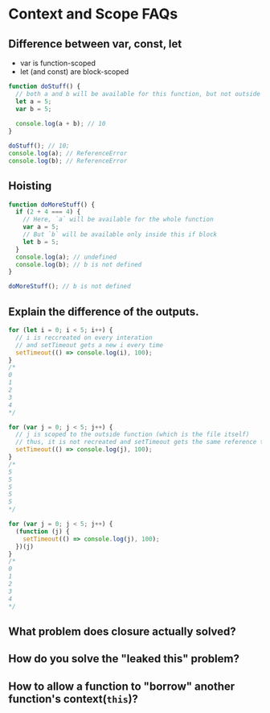 # Context and Scope FAQs

## Difference between var, const, let 

* var is function-scoped 
* let \(and const\) are block-scoped

```javascript
function doStuff() {
  // both a and b will be available for this function, but not outside
  let a = 5;
  var b = 5;
  
  console.log(a + b); // 10
}

doStuff(); // 10;
console.log(a); // ReferenceError
console.log(b); // ReferenceError
```

## Hoisting

```javascript
function doMoreStuff() {
  if (2 + 4 === 4) {
    // Here, `a` will be available for the whole function
    var a = 5;
    // But `b` will be available only inside this if block
    let b = 5;
  }
  console.log(a); // undefined
  console.log(b); // ​​b is not defined​​
}

doMoreStuff(); // ​​b is not defined​​
```

## Explain the difference of the outputs.

```javascript
for (let i = 0; i < 5; i++) {
  // i is reccreated on every interation
  // and setTimeout gets a new i every time
  setTimeout(() => console.log(i), 100);
}
/*
0
1
2
3
4
*/

for (var j = 0; j < 5; j++) {
  // j is scoped to the outside function (which is the file itself)
  // thus, it is not recreated and setTimeout gets the same reference to j
  setTimeout(() => console.log(j), 100);
}
/*
5
5
5
5
5
*/

for (var j = 0; j < 5; j++) {
  (function (j) {
    setTimeout(() => console.log(j), 100);
  })(j)
}
/*
0
1
2
3
4
*/
```

## What problem does closure actually solved?

## How do you solve the "leaked this" problem?

## How to allow a function to "borrow" another function's context\(`this`\)?


